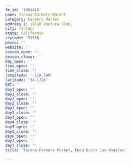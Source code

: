 ```yaml
---
fm_id: '1003445'
name: Tarana Farmers Market
category: Farmers Market
address_1: 19130 Ventura Blvd.
city: Tarzana
state: California
zipcode: '91356'
phone: ''
website: ''
season_open: ''
season_close: ''
day_open: ''
time_open: ''
time_close: ''
longitude: '-118.549'
latitude: '34.1726'
EBT: ''
day1_open: ''
day1_close: ''
day2_open: ''
day2_close: ''
day3_open: ''
day3_close: ''
day4_open: ''
day4_close: ''
day5_open: ''
day5_close: ''
day6_open: ''
day7_open: ''
day7_close: ''
title: 'Tarana Farmers Market, Food Oasis Los Angeles'

---
```


